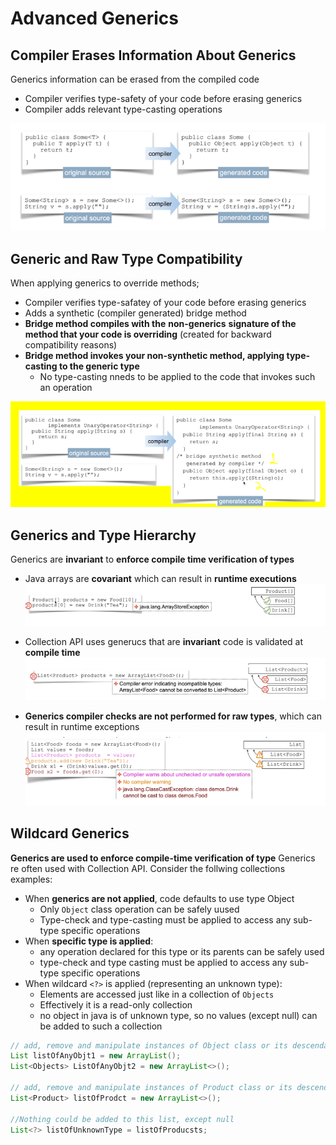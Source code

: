 # Advanced Generics
## Compiler Erases Information About Generics
Generics information can be erased from the compiled code
- Compiler verifies type-safety of your code before erasing generics
- Compiler adds relevant type-casting operations

![](resources/compiler-erases-info-generics.png)

## Generic and Raw Type Compatibility
When applying generics to override methods;
- Compiler verifies type-safatey of your code before erasing generics
- Adds a synthetic (compiler generated) bridge method
- **Bridge method compiles with the** **non-generics** **signature of the method that your code is overriding** (created for backward compatibility reasons)
- **Bridge method invokes your non-synthetic method, applying type-casting to the generic type**
	- No type-casting nneds to be applied to the code that invokes such an operation

![](resources/generic-erasing-and-bridge-synthetic-method.png)

## Generics and Type Hierarchy
Generics are **invariant** to **enforce compile time verification of types**
- Java arrays are **covariant** which can result in **runtime executions**
![](resources/arrays-covariant-runtime-exceptions.png)

- Collection API uses generucs that are **invariant** code is validated at **compile time**
![](resources/collection-invariant-compiletime-exceptions.png)

- **Generics compiler checks are not performed for raw types**, which can result in runtime exceptions
![](resources/generics-compiler-checks-not-done-with-raw-types.png)

## Wildcard Generics
**Generics are used to enforce compile-time verification of type**
Generics re often used with Collection API. Consider the follwing collections examples:
- When **generics are not applied**, code defaults to use type Object
	- Only `Object` class operation can be safely uused
	- Type-check and type-casting must be applied to access any sub-type specific operations
- When **specific type is applied**:
	- any operation declared for this type or its parents can be safely used
	- type-check and type casting must be applied to access any sub-type specific operations
- When wildcard `<?>` is applied (representing an unknown type):
	- Elements are accessed just like in a collection of `Objects`
	- Effectively it is a read-only collection
	- no object in java is of unknown type, so no values (except null) can be added to such a collection
```java
// add, remove and manipulate instances of Object class or its descendants
List listOfAnyObjt1 = new ArrayList();
List<Objects> ListOfAnyObjt2 = new ArrayList<>();

// add, remove and manipulate instances of Product class or its descendants
List<Product> listOfProdct = new ArrayList<>();

//Nothing could be added to this list, except null
List<?> listOfUnknownType = listOfProducsts;

```